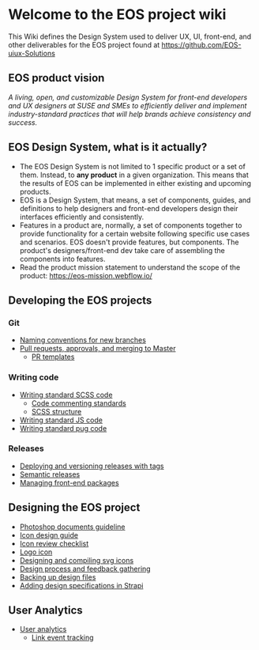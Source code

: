 # Welcome to the EOS project wiki

This Wiki defines the Design System used to deliver UX, UI, front-end, and other deliverables for the EOS project found at https://github.com/EOS-uiux-Solutions

## EOS product vision

*A living, open, and customizable Design System for front-end developers and UX designers at SUSE and SMEs to efficiently deliver and implement industry-standard practices that will help brands achieve consistency and success.*

## EOS Design System, what is it actually?

- The EOS Design System is not limited to 1 specific product or a set of them. Instead, to **any product** in a given organization. This means that the results of EOS can be implemented in either existing and upcoming products.
- EOS is a Design System, that means, a set of components, guides, and definitions to help designers and front-end developers design their interfaces efficiently and consistently. 
- Features in a product are, normally, a set of components together to provide functionality for a certain website following specific use cases and scenarios. EOS doesn't provide features, but components. The product's designers/front-end dev take care of assembling the components into features.
- Read the product mission statement to understand the scope of the product: https://eos-mission.webflow.io/


## Developing the EOS projects
### Git
- [Naming conventions for new branches](Naming-conventions-for-new-branches.md)
- [Pull requests, approvals, and merging to Master](pull-requests,-approvals,-and-merging-to-master.md)
  - [PR templates](/PR-templates.md)
### Writing code
- [Writing standard SCSS code](Writing-standard-scss-code.md)
  - [Code commenting standards](code-commenting-standards.md)
  - [SCSS structure](SCSS-structure.md)
- [Writing standard JS code](Writing-standard-JS-code.md)
- [Writing standard pug code](Writing-standard-pug-code.md)
### Releases
- [Deploying and versioning releases with tags](Deploying-and-versioning-releases-with-tags.md)
- [Semantic releases](semantic-releases.md)
- [Managing front-end packages](Managing-front-end-packages.md)

## Designing the EOS project
- [Photoshop documents guideline](Photoshop-documents-rules.md)
- [Icon design guide](Icon-Design-Guide.md)
- [Icon review checklist](Icon-Review-Checklist.md)
- [Logo icon](Logo-icons.md)
- [Designing and compiling svg icons](Designing-and-compiling-svg-icons.md)
- [Design process and feedback gathering](Design-process-and-feedback-gathering.md)
- [Backing up design files](Backing-up-design-files.md)
- [Adding design specifications in Strapi](Design-specs-in-Strapi.md)

## User Analytics
- [User analytics](User-analytics.md)
  - [Link event tracking](Link-event-tracking.md)

